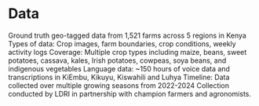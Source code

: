 # Data

Ground truth geo-tagged data from 1,521 farms across 5 regions in Kenya
 Types of data: Crop images, farm boundaries, crop conditions, weekly activity logs
 Coverage: Multiple crop types including maize, beans, sweet potatoes, cassava, kales, Irish potatoes, cowpeas, soya beans, and indigenous vegetables
 Language data: ~150 hours of voice data and transcriptions in KiEmbu, Kikuyu, Kiswahili and Luhya
 Timeline: Data collected over multiple growing seasons from 2022-2024
 Collection conducted by LDRI in partnership with champion farmers and agronomists.